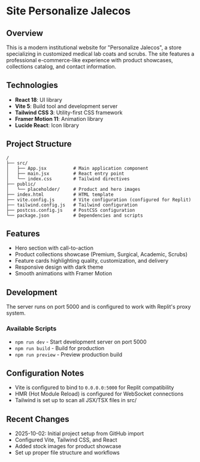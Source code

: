 # Site Personalize Jalecos

## Overview
This is a modern institutional website for "Personalize Jalecos", a store specializing in customized medical lab coats and scrubs. The site features a professional e-commerce-like experience with product showcases, collections catalog, and contact information.

## Technologies
- **React 18**: UI library
- **Vite 5**: Build tool and development server
- **Tailwind CSS 3**: Utility-first CSS framework
- **Framer Motion 11**: Animation library
- **Lucide React**: Icon library

## Project Structure
```
/
├── src/
│   ├── App.jsx          # Main application component
│   ├── main.jsx         # React entry point
│   └── index.css        # Tailwind directives
├── public/
│   └── placeholder/     # Product and hero images
├── index.html           # HTML template
├── vite.config.js       # Vite configuration (configured for Replit)
├── tailwind.config.js   # Tailwind configuration
├── postcss.config.js    # PostCSS configuration
└── package.json         # Dependencies and scripts

```

## Features
- Hero section with call-to-action
- Product collections showcase (Premium, Surgical, Academic, Scrubs)
- Feature cards highlighting quality, customization, and delivery
- Responsive design with dark theme
- Smooth animations with Framer Motion

## Development
The server runs on port 5000 and is configured to work with Replit's proxy system.

### Available Scripts
- `npm run dev` - Start development server on port 5000
- `npm run build` - Build for production
- `npm run preview` - Preview production build

## Configuration Notes
- Vite is configured to bind to `0.0.0.0:5000` for Replit compatibility
- HMR (Hot Module Reload) is configured for WebSocket connections
- Tailwind is set up to scan all JSX/TSX files in src/

## Recent Changes
- 2025-10-02: Initial project setup from GitHub import
- Configured Vite, Tailwind CSS, and React
- Added stock images for product showcase
- Set up proper file structure and workflows
